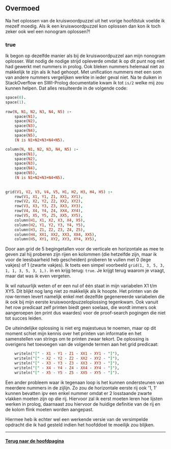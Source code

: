 ## Overmoed

Na het oplossen van de kruiswoordpuzzel uit het vorige hoofdstuk voelde ik mezelf moedig. Als ik een kruiswoordpuzzel kon oplossen dan kon ik toch zeker ook wel een nonogram oplossen?!

### true

Ik begon op dezelfde manier als bij de kruiswoordpuzzel aan mijn nonogram oplosser. Wat nodig de nodige strijd opleverde omdat ik op dit punt nog niet had gewerkt met nummers in prolog. Ook bleken nummers helemaal niet zo makkelijk te zijn als ik had gehoopt. Met unification nummers met een som van andere nummers vergelijken werkte in ieder geval niet. Na te duiken in StackOverflow en SWI-Prolog documentatie kwam ik tot `is/2` welke mij zou kunnen helpen. Dat alles resulteerde in de volgende code:

```prolog
space(0).
space(1).
	
row(N, N1, N2, N3, N4, N5) :-
	space(N1),
	space(N2),
	space(N3),
	space(N4),
	space(N5),
	(N is N1+N2+N3+N4+N5).

column(N, N1, N2, N3, N4, N5) :-
	space(N1),
	space(N2),
	space(N3),
	space(N4),
	space(N5),
	(N is N1+N2+N3+N4+N5).
	
	
grid(V1, V2, V3, V4, V5, H1, H2, H3, H4, H5) :-
	row(V1, X1, Y1, Z1, XX1, XY1),
	row(V2, X2, Y2, Z2, XX2, XY2),
	row(V3, X3, Y3, Z3, XX3, XY3),
	row(V4, X4, Y4, Z4, XX4, XY4),
	row(V5, X5, Y5, Z5, XX5, XY5),
	column(H1, X1, X2, X3, X4, X5),
	column(H2, Y1, Y2, Y3, Y4, Y5),
	column(H3, Z1, Z2, Z3, Z4, Z5),
	column(H4, XX1, XX2, XX3, XX4, XX5),
	column(H5, XY1, XY2, XY3, XY4, XY5),
```

Door aan grid de 5 begingetallen voor de verticale en horizontale as mee te geven zal hij proberen zijn rijen en kolommen (die hetzelfde zijn, maar ik voor de leesbaarheid heb gescheiden) proberen te vullen met 0 (lege vakjes) of 1 (zwarte vakjes). Ik toets een simpel voorbeeld `grid(1, 3, 5, 3, 1, 1, 3, 5, 3, 1,).` in en krijg terug: `true`. Je krijgt terug waarom je vraagt, maar dat was ik even vergeten.

Ik wil natuurlijk weten of er een nul of één staat in mijn variabelen X1 t/m XY5. Dit blijkt nog lang niet zo makkelijk als ik hoopte. Het printen van de row-termen levert namelijk enkel met dezelfde gegenereerde variabelen die ik ook bij mijn eerste kruiswoordpuzzeloplossing tegenkwam. Ook vanuit het row predicaat zelf printen biedt geen soelaas, die wordt immers ook aangeroepen (en print dus waardes) voor de proof-search pogingen die niet tot succes leiden.

De uiteindelijke oplossing is niet erg majestueus te noemen, maar op dit moment schiet mijn kennis over het printen van informatie en het samenstellen van strings om te printen zwaar tekort. De oplossing is overigens het toevoegen van de volgende termen aan het grid predicaat:
```prolog
	writeln("[" - X1 - Y1 - Z1 - XX1 - XY1 - "]"),
	writeln("[" - X2 - Y2 - Z2 - XX2 - XY2 - "]"),
	writeln("[" - X3 - Y3 - Z3 - XX3 - XY3 - "]"),
	writeln("[" - X4 - Y4 - Z4 - XX4 - XY4 - "]"),
	writeln("[" - X5 - Y5 - Z5 - XX5 - XY5 - "]").
```

Een ander probleem waar ik tegenaan loop is het kunnen ondersteunen van meerdere nummers in de zijlijn. Zo zou de horizontale eerste rij ook '1, 1' kunnen bevatten ipv een enkel nummer omdat er 2 losstaande zwarte vlakken moeten zijn op die rij. Hiervoor zal ik eerst moeten leren hoe lijsten werken in prolog, daarnaast zou hiervoor de huidige definitie van de rij en de kolom flink moeten worden aangepast.

Hiermee heb ik echter wel een werkende versie van de versimpelde opdracht die ik had gesteld indien het hoofddoel te moeilijk zou blijken.

---

#### [Terug naar de hoofdpagina](index.md)
